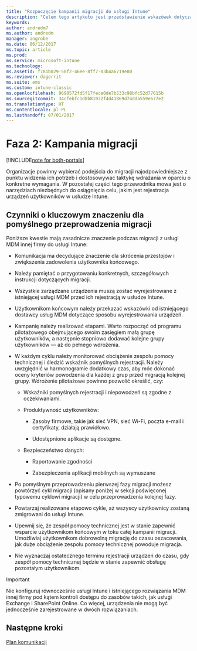 ```yaml
---
title: "Rozpoczęcie kampanii migracji do usługi Intune"
description: "Celem tego artykułu jest przedstawienie wskazówek dotyczących sposobu rozpoczęcia kampanii migracji."
keywords: 
author: andredm7
ms.author: andredm
manager: angrobe
ms.date: 06/12/2017
ms.topic: article
ms.prod: 
ms.service: microsoft-intune
ms.technology: 
ms.assetid: f781b029-50f2-46ee-8ff7-03b4a6719e80
ms.reviewer: dagerrit
ms.suite: ems
ms.custom: intune-classic
ms.openlocfilehash: 9690572fd5f17fece0de7b533c98bfc52d77615b
ms.sourcegitcommit: 34cfebfc1d8b81032f4d41869d74dda559e677e2
ms.translationtype: HT
ms.contentlocale: pl-PL
ms.lasthandoff: 07/01/2017
---
```

# <a name="phase-2-migration-campaign"></a>Faza 2: Kampania migracji

[!INCLUDE[note for both-portals](./includes/note-for-both-portals.md)]

Organizacje powinny wybierać podejścia do migracji najodpowiedniejsze z punktu widzenia ich potrzeb i dostosowywać taktykę wdrażania w oparciu o konkretne wymagania. W pozostałej części tego przewodnika mowa jest o narzędziach niezbędnych do osiągnięcia celu, jakim jest rejestracja urządzeń użytkowników w usłudze Intune.

## <a name="keys-to-a-successful-migration"></a>Czynniki o kluczowym znaczeniu dla pomyślnego przeprowadzenia migracji

Poniższe kwestie mają zasadnicze znaczenie podczas migracji z usługi MDM innej firmy do usługi Intune:

-   Komunikacja ma decydujące znaczenie dla skrócenia przestojów i zwiększenia zadowolenia użytkownika końcowego.

-   Należy pamiętać o przygotowaniu konkretnych, szczegółowych instrukcji dotyczących migracji.

-   Wszystkie zarządzane urządzenia muszą zostać wyrejestrowane z istniejącej usługi MDM przed ich rejestracją w usłudze Intune.

-   Użytkownikom końcowym należy przekazać wskazówki od istniejącego dostawcy usług MDM dotyczące sposobu wyrejestrowania urządzeń.

-   Kampanię należy realizować etapami. Warto rozpocząć od programu pilotażowego obejmującego swoim zasięgiem małą grupę użytkowników, a następnie stopniowo dodawać kolejne grupy użytkowników — aż do pełnego wdrożenia.

-   W każdym cyklu należy monitorować obciążenie zespołu pomocy technicznej i śledzić wskaźnik pomyślnych rejestracji. Należy uwzględnić w harmonogramie dodatkowy czas, aby móc dokonać oceny kryteriów powodzenia dla każdej z grup przed migracją kolejnej grupy. Wdrożenie pilotażowe powinno pozwolić określić, czy:

    -   Wskaźniki pomyślnych rejestracji i niepowodzeń są zgodne z oczekiwaniami.

    -   Produktywność użytkowników:

        -   Zasoby firmowe, takie jak sieć VPN, sieć Wi-Fi, poczta e-mail i certyfikaty, działają prawidłowo.

        -   Udostępnione aplikacje są dostępne.

    -   Bezpieczeństwo danych:

        -   Raportowanie zgodności

        -   Zabezpieczenia aplikacji mobilnych są wymuszane

-   Po pomyślnym przeprowadzeniu pierwszej fazy migracji możesz powtórzyć cykl migracji (opisany poniżej w sekcji poświęconej typowemu cyklowi migracji) w celu przeprowadzenia kolejnej fazy.

-   Powtarzaj realizowane etapowo cykle, aż wszyscy użytkownicy zostaną zmigrowani do usługi Intune.

-   Upewnij się, że zespół pomocy technicznej jest w stanie zapewnić wsparcie użytkownikom końcowym w toku całej kampanii migracji. Umożliwiaj użytkownikom dobrowolną migrację do czasu oszacowania, jak duże obciążenie zespołu pomocy technicznej powoduje migracja.

-   Nie wyznaczaj ostatecznego terminu rejestracji urządzeń do czasu, gdy zespół pomocy technicznej będzie w stanie zapewnić obsługę pozostałym użytkownikom.

> [!IMPORTANT] 
> Nie konfiguruj równocześnie usługi Intune i istniejącego rozwiązania MDM innej firmy pod kątem kontroli dostępu do zasobów takich, jak usługi Exchange i SharePoint Online. Co więcej, urządzenia nie mogą być jednocześnie zarejestrowane w dwóch rozwiązaniach.

## <a name="next-steps"></a>Następne kroki

[Plan komunikacji](migration-guide-communication-plan.md)
